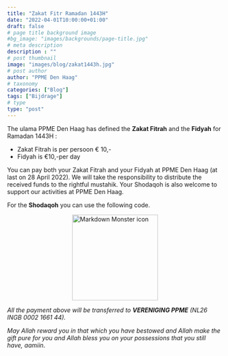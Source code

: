 ```yaml
---
title: "Zakat Fitr Ramadan 1443H"
date: "2022-04-01T10:00:00+01:00"
draft: false
# page title background image
#bg_image: "images/backgrounds/page-title.jpg"
# meta description
description : ""
# post thumbnail
image: "images/blog/zakat1443h.jpg"
# post author
author: "PPME Den Haag"
# taxonomy
categories: ["Blog"]
tags: ["Bijdrage"]
# type
type: "post"
---
```


The ulama PPME Den Haag has defined the **Zakat Fitrah** and the **Fidyah** for Ramadan 1443H :

* Zakat Fitrah is per persoon € 10,-
* Fidyah is €10,-per day

You can pay both your Zakat Fitrah and your Fidyah at PPME Den Haag (at last on 28 April 2022). We will take the responsibility to distribute the received funds to the rightful mustahik. Your Shodaqoh is also welcome to support our activities at PPME Den Haag.
<!--
You can pay the **Zakat** or the **Fidyah** via online payment by tapping or scanning the following QR code.
You will then be directed to ING Ideal payment page which you can choose the amount to transfer, and the bank that you use.
</br>
<div style="display: flex;
justify-content: center;">
<a href="https://www.ing.nl/particulier/betaalverzoek/index.html?trxid=sdDvzYsxxFGKArJCoBWfk96fEPPTyEZa">
<img src="/images/blog/QRzakat.png"
     alt="Markdown Monster icon"
     style="width:200px;height:200px;" />
</a>
</div>
-->
For the **Shodaqoh** you can use the following code.
</br>
<div style="display: flex;
justify-content: center;">
<a href="https://www.ing.nl/particulier/betaalverzoek/index.html?trxid=bw7ZYQ9nqLmcwivt2hCLoyrLsDEqT36O">
<img src="/images/blog/QRsodaqoh.png"
     alt="Markdown Monster icon"
     style="width:200px;height:200px;" />
</a>
</div>

*All the payment above will be transferred to **VERENIGING PPME** (NL26 INGB 0002 1661 44).*


*May Allah reward you in that which you have bestowed and Allah make the gift pure for you and Allah bless you on your possessions that you still have, aamiin*.
